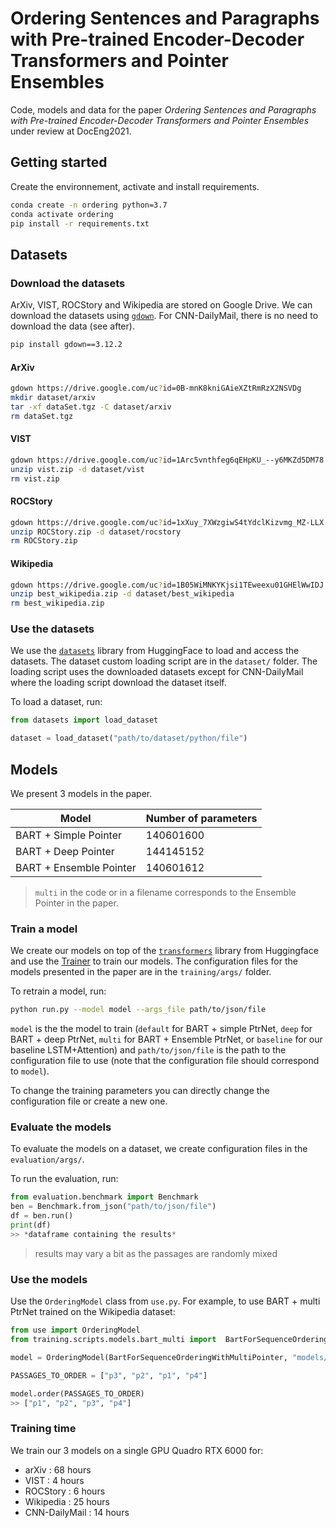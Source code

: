 # Ordering Sentences and Paragraphs with Pre-trained Encoder-Decoder Transformers and Pointer Ensembles

Code, models and data for the paper *Ordering Sentences and Paragraphs with Pre-trained Encoder-Decoder Transformers and Pointer Ensembles* under review at DocEng2021.

## Getting started

Create the environnement, activate and install requirements.

```bash
conda create -n ordering python=3.7
conda activate ordering
pip install -r requirements.txt
```

## Datasets

### Download the datasets

ArXiv, VIST, ROCStory and Wikipedia are stored on Google Drive.
We can download the datasets using [``gdown``](https://pypi.org/project/gdown/).
For CNN-DailyMail, there is no need to download the data (see after).

```bash
pip install gdown==3.12.2 
```

#### ArXiv

```bash
gdown https://drive.google.com/uc?id=0B-mnK8kniGAieXZtRmRzX2NSVDg
mkdir dataset/arxiv
tar -xf dataSet.tgz -C dataset/arxiv
rm dataSet.tgz
```

#### VIST

```bash
gdown https://drive.google.com/uc?id=1Arc5vnthfeg6qEHpKU_--y6MKZd5DM78
unzip vist.zip -d dataset/vist
rm vist.zip
```

#### ROCStory

```bash
gdown https://drive.google.com/uc?id=1xXuy_7XWzgiwS4tYdclKizvmg_MZ-LLX
unzip ROCStory.zip -d dataset/rocstory
rm ROCStory.zip
```

#### Wikipedia

```bash
gdown https://drive.google.com/uc?id=1B05WiMNKYKjsi1TEweexu01GHElWwIDJ
unzip best_wikipedia.zip -d dataset/best_wikipedia
rm best_wikipedia.zip
```

### Use the datasets

We use the [``datasets``](https://github.com/huggingface/datasets) library from HuggingFace to load and access the datasets.
The dataset custom loading script are in the ``dataset/`` folder.
The loading script uses the downloaded datasets except for CNN-DailyMail where the loading script download the dataset itself.

To load a dataset, run:

```python
from datasets import load_dataset

dataset = load_dataset("path/to/dataset/python/file")
```

## Models

We present 3 models in the paper.

| Model | Number of parameters | 
| --- | --- |
| BART + Simple Pointer | 140601600 |
| BART + Deep Pointer | 144145152 |
| BART + Ensemble Pointer | 140601612 | 

> ``multi`` in the code or in a filename corresponds to the Ensemble Pointer in the paper.

### Train a model

We create our models on top of the [``transformers``](https://github.com/huggingface/transformers) library from Huggingface and use the [Trainer](https://github.com/huggingface/transformers/blob/v3.4.0/src/transformers/trainer.py) to train our models.
The configuration files for the models presented in the paper are in the ``training/args/`` folder.

To retrain a model, run:

```bash
python run.py --model model --args_file path/to/json/file
```

``model`` is the the model to train (``default`` for BART + simple PtrNet, ``deep`` for BART + deep PtrNet, ``multi`` for BART + Ensemble PtrNet, or ``baseline`` for our baseline LSTM+Attention) and ``path/to/json/file`` is the path to the configuration file to use (note that the configuration file should correspond to ``model``).

To change the training parameters you can directly change the configuration file or create a new one.

### Evaluate the models

To evaluate the models on a dataset, we create configuration files in the ``evaluation/args/``.

To run the evaluation, run:

```python
from evaluation.benchmark import Benchmark
ben = Benchmark.from_json("path/to/json/file")
df = ben.run()
print(df)
>> *dataframe containing the results*
```

> results may vary a bit as the passages are randomly mixed

### Use the models

Use the ``OrderingModel`` class from ``use.py``. 
For example, to use BART + multi PtrNet trained on the Wikipedia dataset:

```python
from use import OrderingModel
from training.scripts.models.bart_multi import  BartForSequenceOrderingWithMultiPointer

model = OrderingModel(BartForSequenceOrderingWithMultiPointer, "models/bart-base-multi-best-wikipedia", "facebook/bart-base")

PASSAGES_TO_ORDER = ["p3", "p2", "p1", "p4"]

model.order(PASSAGES_TO_ORDER)
>> ["p1", "p2", "p3", "p4"]
```

### Training time

We train our 3 models on a single GPU Quadro RTX 6000 for:

- arXiv : 68 hours
- VIST : 4 hours
- ROCStory : 6 hours
- Wikipedia : 25 hours
- CNN-DailyMail : 14 hours
